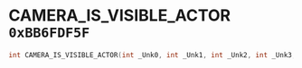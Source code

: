 # CAMERA_IS_VISIBLE_ACTOR `0xBB6FDF5F`

```cpp
int CAMERA_IS_VISIBLE_ACTOR(int _Unk0, int _Unk1, int _Unk2, int _Unk3, int _Unk4, int _Unk5, int _Unk6);
```
